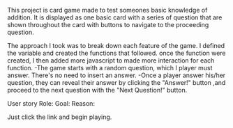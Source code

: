 This project is card game made to test someones basic knowledge of addition.
It is displayed as one basic card with a series of question that are shown throughout the card with buttons to navigate to the proceeding question.

The approach I took was to break down each feature of the game.
I defined the variable and created the functions that followed.
once the function were created, I then added more javascript to made more interaction for each function.
-The game starts with a random question, which I player must answer. There's no need to insert an answer.
-Once a player answer his/her question, they can reveal their answer by clicking the "Answer!" button ,and proceed to the next question with the "Next Question!" button.

User story
Role:
Goal:
Reason:

Just click the link and begin playing.

 <!-- One of my unsolved problem is stoping the extra question and answer loop. -->
